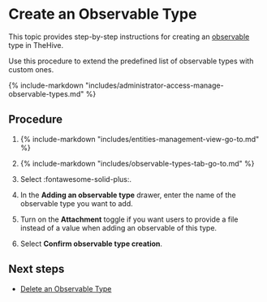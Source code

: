 # Create an Observable Type

This topic provides step-by-step instructions for creating an [observable](../../user-guides/analyst-corner/cases/observables/about-observables.md) type in TheHive.

Use this procedure to extend the predefined list of observable types with custom ones.

{% include-markdown "includes/administrator-access-manage-observable-types.md" %}

<h2>Procedure</h2>

1. {% include-markdown "includes/entities-management-view-go-to.md" %}

2. {% include-markdown "includes/observable-types-tab-go-to.md" %}

3. Select :fontawesome-solid-plus:.

4. In the **Adding an observable type** drawer, enter the name of the observable type you want to add.

5. Turn on the **Attachment** toggle if you want users to provide a file instead of a value when adding an observable of this type.

6. Select **Confirm observable type creation**.

<h2>Next steps</h2>

* [Delete an Observable Type](delete-an-observable-type.md)